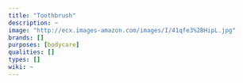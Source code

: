 ```yaml
---
title: "Toothbrush"
description: ~
image: "http://ecx.images-amazon.com/images/I/41qfe3%2BHipL.jpg"
brands: []
purposes: [bodycare]
qualities: []
types: []
wiki: ~
---
```

